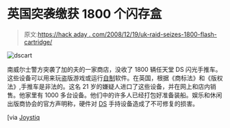 # 英国突袭缴获 1800 个闪存盒

> 原文:[https://hack aday . com/2008/12/19/uk-raid-seizes-1800-flash-cartridge/](https://hackaday.com/2008/12/19/uk-raid-seizes-1800-flash-cartridges/)

![dscart](../Images/fcffbc0803001e551d2d83ab1123a3bf.png "dscart")

南威尔士警方突袭了加的夫的一家商店，没收了 1800 辆任天堂 DS 闪光手推车。这些设备可以用来玩盗版游戏或运行[自制](http://hackaday.com/tag/homebrew/ "homebrew  - Hack a Day")软件。在英国，根据《商标法》和《版权法》,手推车是非法的。这名 21 岁的嫌疑人进口了这些设备，并在网上和店内销售。他家里有 1000 多台设备。他们中的许多人已经打包好准备装船。娱乐和休闲出版商协会的官方声明称，硬件对 [DS](http://www.mahalo.com/Nintendo_DS_Hacks "Nintendo DS Hacks - Mahalo") 手持设备造成了不可修复的损害。

[via [Joystiq](http://www.joystiq.com/2008/12/19/uk-authorities-bust-ds-flash-cart-seller/ "UK authorities bust DS 'flash cart' seller  - Joystiq")